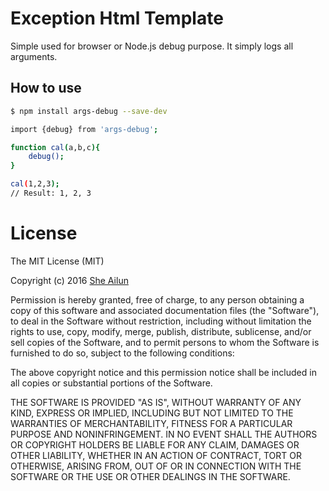 # Exception Html Template

Simple used for browser or Node.js debug purpose. It simply logs all arguments.

## How to use

```bash
$ npm install args-debug --save-dev
```

```bash
import {debug} from 'args-debug';
```

```bash
function cal(a,b,c){
    debug();
}

cal(1,2,3);
// Result: 1, 2, 3

```

# License

The MIT License (MIT)

Copyright (c) 2016 [She Ailun](https://github.com/jf3096)

Permission is hereby granted, free of charge, to any person obtaining a copy
of this software and associated documentation files (the "Software"), to deal
in the Software without restriction, including without limitation the rights
to use, copy, modify, merge, publish, distribute, sublicense, and/or sell
copies of the Software, and to permit persons to whom the Software is
furnished to do so, subject to the following conditions:

The above copyright notice and this permission notice shall be included in
all copies or substantial portions of the Software.

THE SOFTWARE IS PROVIDED "AS IS", WITHOUT WARRANTY OF ANY KIND, EXPRESS OR
IMPLIED, INCLUDING BUT NOT LIMITED TO THE WARRANTIES OF MERCHANTABILITY,
FITNESS FOR A PARTICULAR PURPOSE AND NONINFRINGEMENT.  IN NO EVENT SHALL THE
AUTHORS OR COPYRIGHT HOLDERS BE LIABLE FOR ANY CLAIM, DAMAGES OR OTHER
LIABILITY, WHETHER IN AN ACTION OF CONTRACT, TORT OR OTHERWISE, ARISING FROM,
OUT OF OR IN CONNECTION WITH THE SOFTWARE OR THE USE OR OTHER DEALINGS IN
THE SOFTWARE.